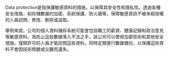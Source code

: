Data protection是指保護敏感資料的措施，以保障其安全性和隱私性。透過各種安全措施，如存儲數據的加密、系統保護、防火牆等，保障敏感資訊不被未經授權的人員訪問、修改、刪除或盜取。

舉例來說，公司的個人資料儲存系統可能會包括職工的薪資、健康記錄和政治意見等敏感資料。為防止這些數據落入不法之手，該公司可以使用加密技術和其他安全措施，僅限許可的人員才能訪問這些資料，同時定期進行數據備份，以保護這些資料不會因技術問題或災難而遺失。